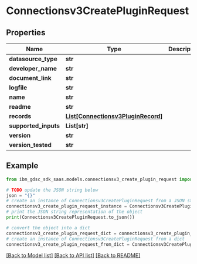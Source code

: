 # Connectionsv3CreatePluginRequest


## Properties

Name | Type | Description | Notes
------------ | ------------- | ------------- | -------------
**datasource_type** | **str** |  | [optional] 
**developer_name** | **str** |  | [optional] 
**document_link** | **str** |  | [optional] 
**logfile** | **str** |  | [optional] 
**name** | **str** |  | [optional] 
**readme** | **str** |  | [optional] 
**records** | [**List[Connectionsv3PluginRecord]**](Connectionsv3PluginRecord.md) |  | [optional] 
**supported_inputs** | **List[str]** |  | [optional] 
**version** | **str** |  | [optional] 
**version_tested** | **str** |  | [optional] 

## Example

```python
from ibm_gdsc_sdk_saas.models.connectionsv3_create_plugin_request import Connectionsv3CreatePluginRequest

# TODO update the JSON string below
json = "{}"
# create an instance of Connectionsv3CreatePluginRequest from a JSON string
connectionsv3_create_plugin_request_instance = Connectionsv3CreatePluginRequest.from_json(json)
# print the JSON string representation of the object
print(Connectionsv3CreatePluginRequest.to_json())

# convert the object into a dict
connectionsv3_create_plugin_request_dict = connectionsv3_create_plugin_request_instance.to_dict()
# create an instance of Connectionsv3CreatePluginRequest from a dict
connectionsv3_create_plugin_request_from_dict = Connectionsv3CreatePluginRequest.from_dict(connectionsv3_create_plugin_request_dict)
```
[[Back to Model list]](../README.md#documentation-for-models) [[Back to API list]](../README.md#documentation-for-api-endpoints) [[Back to README]](../README.md)


